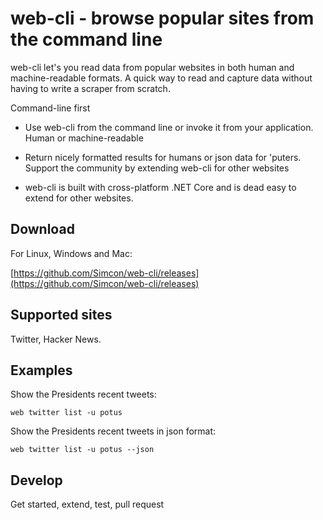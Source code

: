 # web-cli - browse popular sites from the command line

web-cli let's you read data from popular websites in both human and machine-readable formats. A quick way to read and capture data without having to write a scraper from scratch.

Command-line first

- Use web-cli from the command line or invoke it from your application. Human or machine-readable

- Return nicely formatted results for humans or json data for 'puters. Support the community by extending web-cli for other websites

- web-cli is built with cross-platform .NET Core and is dead easy to extend for other websites.

## Download

For Linux, Windows and Mac:

[https://github.com/Simcon/web-cli/releases](https://github.com/Simcon/web-cli/releases)

## Supported sites

Twitter, Hacker News.

## Examples

 Show the Presidents recent tweets:

    web twitter list -u potus

Show the Presidents recent tweets in json format:

    web twitter list -u potus --json

## Develop

Get started, extend, test, pull request